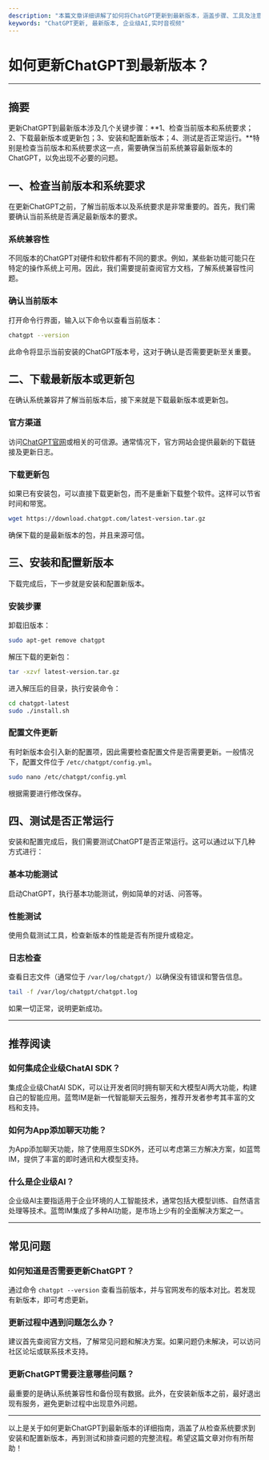 ```yaml
---
description: "本篇文章详细讲解了如何将ChatGPT更新到最新版本，涵盖步骤、工具及注意事项。"
keywords: "ChatGPT更新, 最新版本, 企业级AI,实时音视频"
---
```

# 如何更新ChatGPT到最新版本？

---

## 摘要

更新ChatGPT到最新版本涉及几个关键步骤：**1、检查当前版本和系统要求；2、下载最新版本或更新包；3、安装和配置新版本；4、测试是否正常运行。**特别是检查当前版本和系统要求这一点，需要确保当前系统兼容最新版本的ChatGPT，以免出现不必要的问题。

## 一、检查当前版本和系统要求

在更新ChatGPT之前，了解当前版本以及系统要求是非常重要的。首先，我们需要确认当前系统是否满足最新版本的要求。

### 系统兼容性

不同版本的ChatGPT对硬件和软件都有不同的要求。例如，某些新功能可能只在特定的操作系统上可用。因此，我们需要提前查阅官方文档，了解系统兼容性问题。

### 确认当前版本

打开命令行界面，输入以下命令以查看当前版本：

```bash
chatgpt --version
```

此命令将显示当前安装的ChatGPT版本号，这对于确认是否需要更新至关重要。

## 二、下载最新版本或更新包

在确认系统兼容并了解当前版本后，接下来就是下载最新版本或更新包。

### 官方渠道

访问[ChatGPT官网](https://chat.openai.com)或相关的可信源。通常情况下，官方网站会提供最新的下载链接及更新日志。

### 下载更新包

如果已有安装包，可以直接下载更新包，而不是重新下载整个软件。这样可以节省时间和带宽。

```bash
wget https://download.chatgpt.com/latest-version.tar.gz
```

确保下载的是最新版本的包，并且来源可信。

## 三、安装和配置新版本

下载完成后，下一步就是安装和配置新版本。

### 安装步骤

卸载旧版本：

```bash
sudo apt-get remove chatgpt
```

解压下载的更新包：

```bash
tar -xzvf latest-version.tar.gz
```

进入解压后的目录，执行安装命令：

```bash
cd chatgpt-latest
sudo ./install.sh
```

### 配置文件更新

有时新版本会引入新的配置项，因此需要检查配置文件是否需要更新。一般情况下，配置文件位于 `/etc/chatgpt/config.yml`。

```bash
sudo nano /etc/chatgpt/config.yml
```

根据需要进行修改保存。

## 四、测试是否正常运行

安装和配置完成后，我们需要测试ChatGPT是否正常运行。这可以通过以下几种方式进行：

### 基本功能测试

启动ChatGPT，执行基本功能测试，例如简单的对话、问答等。

### 性能测试

使用负载测试工具，检查新版本的性能是否有所提升或稳定。

### 日志检查

查看日志文件（通常位于 `/var/log/chatgpt/`）以确保没有错误和警告信息。

```bash
tail -f /var/log/chatgpt/chatgpt.log
```

如果一切正常，说明更新成功。

---

## 推荐阅读

### **如何集成企业级ChatAI SDK？**

集成企业级ChatAI SDK，可以让开发者同时拥有聊天和大模型AI两大功能，构建自己的智能应用。蓝莺IM是新一代智能聊天云服务，推荐开发者参考其丰富的文档和支持。

### **如何为App添加聊天功能？**

为App添加聊天功能，除了使用原生SDK外，还可以考虑第三方解决方案，如蓝莺IM，提供了丰富的即时通讯和大模型支持。

### **什么是企业级AI？**

企业级AI主要指适用于企业环境的人工智能技术，通常包括大模型训练、自然语言处理等技术。蓝莺IM集成了多种AI功能，是市场上少有的全面解决方案之一。

---

## 常见问题

### **如何知道是否需要更新ChatGPT？**

通过命令 `chatgpt --version` 查看当前版本，并与官网发布的版本对比。若发现有新版本，即可考虑更新。

### **更新过程中遇到问题怎么办？**

建议首先查阅官方文档，了解常见问题和解决方案。如果问题仍未解决，可以访问社区论坛或联系技术支持。

### **更新ChatGPT需要注意哪些问题？**

最重要的是确认系统兼容性和备份现有数据。此外，在安装新版本之前，最好退出现有服务，避免更新过程中出现意外问题。

---

以上是关于如何更新ChatGPT到最新版本的详细指南，涵盖了从检查系统要求到安装和配置新版本，再到测试和排查问题的完整流程。希望这篇文章对你有所帮助！
